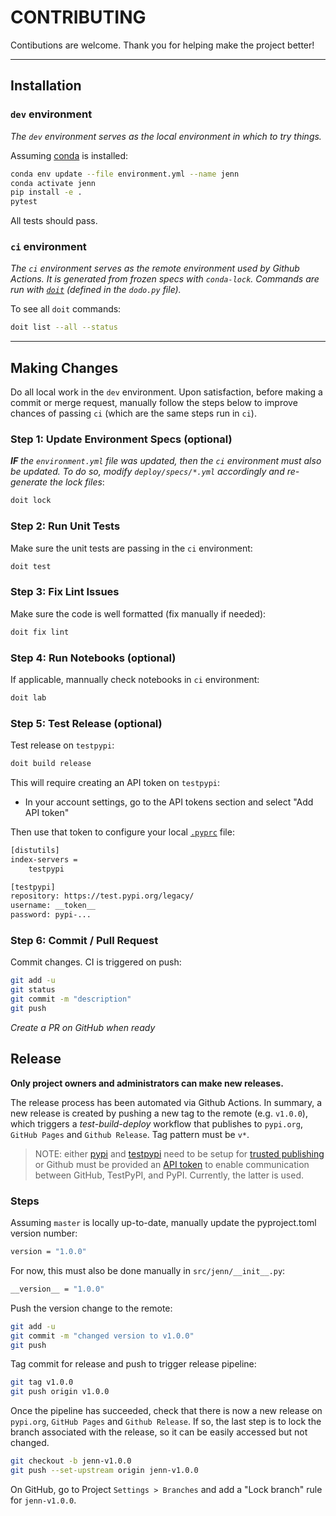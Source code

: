 # CONTRIBUTING 

Contibutions are welcome. Thank you for helping make the project better! 

--- 
## Installation

### `dev` environment

_The `dev` environment serves as the local environment in which to try things._ 

Assuming [conda](https://conda.org/) is installed:

```bash
conda env update --file environment.yml --name jenn
conda activate jenn
pip install -e .
pytest
```

All tests should pass. 

### `ci` environment

_The `ci` environment serves as the remote environment used by Github Actions. It is generated from frozen specs with `conda-lock`. Commands are run with [`doit`](https://pydoit.org/) (defined in the `dodo.py` file)._ 

To see all `doit` commands:

```bash
doit list --all --status
```

---
## Making Changes

Do all local work in the `dev` environment. Upon satisfaction, before making a commit or merge request, manually follow the steps below to improve chances of passing `ci` (which are the same steps run in `ci`). 

### Step 1: Update Environment Specs (optional)

_**IF** the `environment.yml` file was updated, then the `ci` environment must also be updated. To do so, modify `deploy/specs/*.yml` accordingly and re-generate the lock files_: 
 
```bash
doit lock
```

### Step 2: Run Unit Tests

Make sure the unit tests are passing in the `ci` environment: 

```bash
doit test
```

### Step 3: Fix Lint Issues 

Make sure the code is well formatted (fix manually if needed): 

```bash
doit fix lint
```

### Step 4: Run Notebooks (optional) 

If applicable, mannually check notebooks in `ci` environment: 

```bash
doit lab
```

### Step 5: Test Release (optional)

Test release on `testpypi`: 

```bash
doit build release
```

This will require creating an API token on `testpypi`: 

* In your account settings, go to the API tokens section and select "Add API token" 

Then use that token to configure your local [`.pyprc`](https://packaging.python.org/en/latest/specifications/pypirc/) file: 

```bash
[distutils]
index-servers =
    testpypi

[testpypi]
repository: https://test.pypi.org/legacy/
username: __token__
password: pypi-...
```

### Step 6: Commit / Pull Request

Commit changes. CI is triggered on push: 

```bash
git add -u 
git status 
git commit -m "description"
git push
```

_Create a PR on GitHub when ready_ 

## Release 

**Only project owners and administrators can make new releases.** 

The release process has been automated via Github Actions. In summary, a new release is created by pushing a new tag to the remote (e.g. `v1.0.0`), which triggers a _test-build-deploy_ workflow that publishes to `pypi.org`, `GitHub Pages` and `Github Release`. Tag pattern must be `v*`.

> NOTE: 
> either [pypi](https://pypi.org/) and [testpypi](https://test.pypi.org/) need to be setup for [trusted publishing](https://packaging.python.org/en/latest/guides/publishing-package-distribution-releases-using-github-actions-ci-cd-workflows/) or Github must be provided an [API token](https://pypi.org/help/#apitoken) to enable communication between GitHub, TestPyPI, and PyPI. Currently, the latter is used.

### Steps 

Assuming `master` is locally up-to-date, manually update the pyproject.toml version number:

```bash
version = "1.0.0"
```

For now, this must also be done manually in `src/jenn/__init__.py`: 

```bash
__version__ = "1.0.0"
```

Push the version change to the remote: 

```bash
git add -u 
git commit -m "changed version to v1.0.0"
git push 
```

Tag commit for release and push to trigger release pipeline: 

```bash
git tag v1.0.0
git push origin v1.0.0
```

Once the pipeline has succeeded, check that there is now a new release on `pypi.org`, `GitHub Pages` and `Github Release`. If so, the last step is to lock the branch associated with the release, so it can be easily accessed but not changed. 

```bash
git checkout -b jenn-v1.0.0 
git push --set-upstream origin jenn-v1.0.0 
```

On GitHub, go to Project `Settings > Branches` and add a "Lock branch" rule for `jenn-v1.0.0`.

